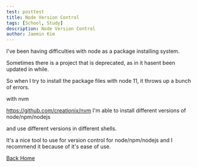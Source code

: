```yaml
---
test: posttest
title: Node Version Control
tags: [School, Study]
description: Node Version Control
author: Jaemin Kim
--- 
```


I've been having difficulties with node as a package installing system.

Sometimes there is a project that is deprecated, as in it hasent been updated in while.

So when I try to install the package files with node 11, it throws up a bunch of errors.

with nvm

https://github.com/creationix/nvm
I'm able to install different versions of node/npm/nodejs

and use different versions in different shells.

It's a nice tool to use for version control for node/npm/nodejs and I recommend it because of it's ease of use.

[Back Home](https://jaemnkm.github.io/jekyll-now/)